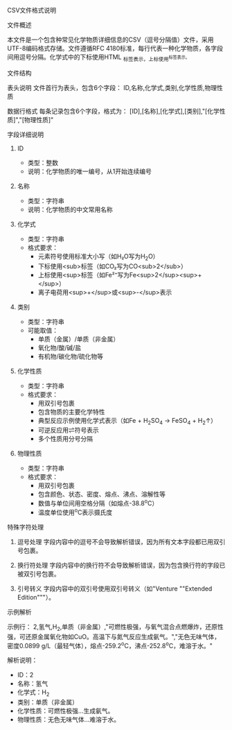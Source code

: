 CSV文件格式说明

文件概述

本文件是一个包含种常见化学物质详细信息的CSV（逗号分隔值）文件，采用UTF-8编码格式存储。文件遵循RFC 4180标准，每行代表一种化学物质，各字段间用逗号分隔。化学式中的下标使用HTML <sub>标签表示，上标使用<sup>标签表示。

文件结构

表头说明
文件首行为表头，包含6个字段：
ID,名称,化学式,类别,化学性质,物理性质

数据行格式
每条记录包含6个字段，格式为：
[ID],[名称],[化学式],[类别],"[化学性质]","[物理性质]"

字段详细说明

1. ID
   - 类型：整数
   - 说明：化学物质的唯一编号，从1开始连续编号

2. 名称
   - 类型：字符串
   - 说明：化学物质的中文常用名称

3. 化学式
   - 类型：字符串
   - 格式要求：
     - 元素符号使用标准大小写（如H₂O写为H<sub>2</sub>O）
     - 下标使用\<sub>标签（如CO₂写为CO\<sub>2\</sub>）
     - 上标使用\<sup>标签（如Fe²⁺写为Fe\<sup>2\</sup>\<sup>+\</sup>）
     - 离子电荷用\<sup>+\</sup>或\<sup>-\</sup>表示

4. 类别
   - 类型：字符串
   - 可能取值：
     - 单质（金属）/单质（非金属）
     - 氧化物/酸/碱/盐
     - 有机物/碳化物/硫化物等

5. 化学性质
   - 类型：字符串
   - 格式要求：
     - 用双引号包裹
     - 包含物质的主要化学特性
     - 典型反应示例使用化学式表示（如Fe + H<sub>2</sub>SO<sub>4</sub> → FeSO<sub>4</sub> + H<sub>2</sub>↑）
     - 可逆反应用⇌符号表示
     - 多个性质用分号分隔

6. 物理性质
   - 类型：字符串
   - 格式要求：
     - 用双引号包裹
     - 包含颜色、状态、密度、熔点、沸点、溶解性等
     - 数值与单位间用空格分隔（如熔点-38.8<sup>o</sup>C）
     - 温度单位使用<sup>o</sup>C表示摄氏度

特殊字符处理

1. 逗号处理
   字段内容中的逗号不会导致解析错误，因为所有文本字段都已用双引号包裹。

2. 换行符处理
   字段内容中的换行符不会导致解析错误，因为包含换行符的字段已被双引号包裹。

3. 引号转义
   字段内容中的双引号使用双引号转义（如"Venture ""Extended Edition"""）。

示例解析

示例行：
2,氢气,H<sub>2</sub>,单质（非金属）,"可燃性极强，与氧气混合点燃爆炸，还原性强，可还原金属氧化物如CuO。高温下与氮气反应生成氨气。","无色无味气体，密度0.0899 g/L（最轻气体），熔点-259.2<sup>o</sup>C，沸点-252.8<sup>o</sup>C，难溶于水。"

解析说明：
- ID：2
- 名称：氢气
- 化学式：H<sub>2</sub>
- 类别：单质（非金属）
- 化学性质：可燃性极强...生成氨气。
- 物理性质：无色无味气体...难溶于水。

